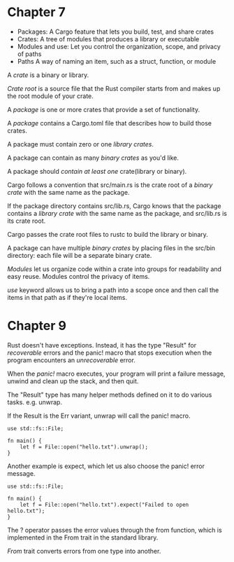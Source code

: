 # Chapter 7

* Packages: A Cargo feature that lets you build, test, and share crates
* Crates: A tree of modules that produces a library or executable
* Modules and use: Let you control the organization, scope, and privacy of paths
* Paths A way of naming an item, such as a struct, function, or module

A *crate* is a binary or library.

*Crate root* is a source file that the Rust compiler starts from and makes up the root module of your crate.

A *package* is one or more crates that provide a set of functionality.

A *package* contains a Cargo.toml file that describes how to build those crates.

A package must contain zero or one *library crates*.

A package can contain as many *binary crates* as you'd like.

A package should *contain at least one* crate(library or binary).

Cargo follows a convention that src/main.rs is the crate root of a *binary crate* with the same name as the package.

If the package directory contains src/lib.rs, Cargo knows that the package contains a *library crate* with the same name as the package, and src/lib.rs is its crate root.

Cargo passes the crate root files to rustc to build the library or binary.

A package can have multiple *binary crates* by placing files in the src/bin directory: each file will be a separate binary crate.

*Modules* let us organize code within a crate into groups for readability and easy reuse. Modules control the privacy of items.

*use* keyword allows us to bring a path into a scope once and then call the items in that path as if they're local items.

# Chapter 9

Rust doesn't have exceptions. Instead, it has the type "Result" for *recoverable* errors and the panic! macro that stops execution when the program encounters an *unrecoverable* error.

When the *panic!* macro executes, your program will print a failure message, unwind and clean up the stack, and then quit.

The "Result" type has many helper methods defined on it to do various tasks. e.g. unwrap.

If the Result is the Err variant, unwrap will call the panic! macro.

	use std::fs::File;

	fn main() {
		let f = File::open("hello.txt").unwrap();
	}

Another example is expect, which let us also choose the panic! error message.

	use std::fs::File;

	fn main() {
		let f = File::open("hello.txt").expect("Failed to open hello.txt");
	}

The ? operator passes the error values through the from function, which is implemented in the From trait in the standard library. 

*From* trait converts errors from one type into another. 
